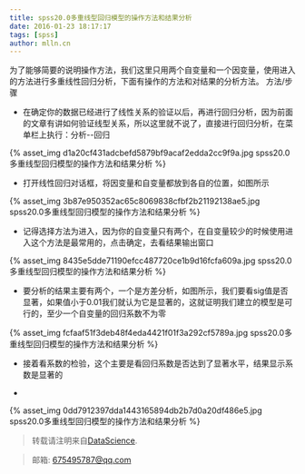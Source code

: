 ```yaml
---
title: spss20.0多重线型回归模型的操作方法和结果分析
date: 2016-01-23 18:17:17
tags: [spss]
author: mlln.cn
---
```

为了能够简要的说明操作方法，我们这里只用两个自变量和一个因变量，使用进入的方法进行多重线性回归分析，下面有操作的方法和对结果的分析方法。
方法/步骤


- 在确定你的数据已经进行了线性关系的验证以后，再进行回归分析，因为前面的文章有讲如何验证线型关系，所以这里就不说了，直接进行回归分析，在菜单栏上执行：分析--回归

{% asset_img d1a20cf431adcbefd5879bf9acaf2edda2cc9f9a.jpg spss20.0多重线型回归模型的操作方法和结果分析 %}

- 打开线性回归对话框，将因变量和自变量都放到各自的位置，如图所示

{% asset_img 3b87e950352ac65c8069838cfbf2b21192138ae5.jpg spss20.0多重线型回归模型的操作方法和结果分析 %}

- 记得选择方法为进入，因为你的自变量只有两个，在自变量较少的时候使用进入这个方法是最常用的，点击确定，去看结果输出窗口

{% asset_img 8435e5dde71190efcc487720ce1b9d16fcfa609a.jpg spss20.0多重线型回归模型的操作方法和结果分析 %}

- 要分析的结果主要有两个，一个是方差分析，如图所示，我们要看sig值是否显著，如果值小于0.01我们就认为它是显著的，这就证明我们建立的模型是可行的，至少一个自变量的回归系数不为零

{% asset_img fcfaaf51f3deb48f4eda4421f01f3a292cf5789a.jpg spss20.0多重线型回归模型的操作方法和结果分析 %}

- 接着看系数的检验，这个主要是看回归系数是否达到了显著水平，结果显示系数是显著的

-  

{% asset_img 0dd7912397dda1443165894db2b7d0a20df486e5.jpg spss20.0多重线型回归模型的操作方法和结果分析 %}

> 转载请注明来自[DataScience](http://mlln.cn).

> 邮箱: 675495787@qq.com 
